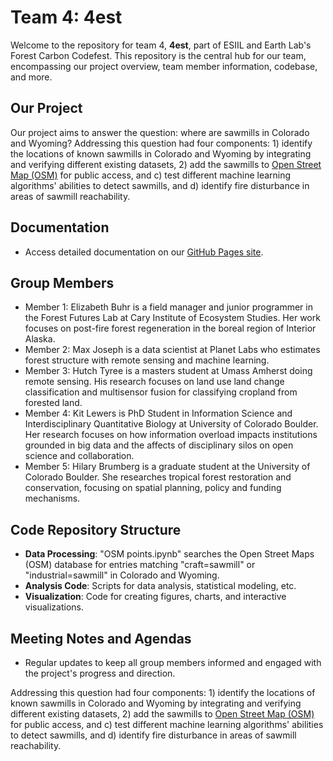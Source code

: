 # Team 4: 4est

Welcome to the repository for team 4, **4est**, part of ESIIL and Earth Lab's Forest Carbon Codefest. This repository is the central hub for our team, encompassing our project overview, team member information, codebase, and more.

## Our Project
Our project aims to answer the question: where are sawmills in Colorado and Wyoming? Addressing this question had four components: 1) identify the locations of known sawmills in Colorado and Wyoming by integrating and verifying different existing datasets, 2) add the sawmills to [Open Street Map (OSM)](https://taginfo.openstreetmap.org/tags/craft=sawmill#map) for public access, and c) test different machine learning algorithms' abilities to detect sawmills, and d) identify fire disturbance in areas of sawmill reachability. 
## Documentation
- Access detailed documentation on our [GitHub Pages site](https://cu-esiil.github.io/FCC24_Group_4/).


## Group Members
- Member 1: Elizabeth Buhr is a field manager and junior programmer in the Forest Futures Lab at Cary Institute of Ecosystem Studies. Her work focuses on post-fire forest regeneration in the boreal region of Interior Alaska.
- Member 2: Max Joseph is a data scientist at Planet Labs who estimates forest structure with remote sensing and machine learning. 
- Member 3: Hutch Tyree is a masters student at Umass Amherst doing remote sensing. His research focuses on land use land change classification and multisensor fusion for classifying cropland from forested land. 
- Member 4: Kit Lewers is PhD Student in Information Science and Interdisciplinary Quantitative Biology at University of Colorado Boulder. Her research focuses on how information overload impacts institutions grounded in big data and the affects of disciplinary silos on open science and collaboration.
- Member 5: Hilary Brumberg is a graduate student at the University of Colorado Boulder. She researches tropical forest restoration and conservation, focusing on spatial planning, policy and funding mechanisms. 

## Code Repository Structure
- **Data Processing**: "OSM points.ipynb" searches the Open Street Maps (OSM) database for entries matching "craft=sawmill" or "industrial=sawmill" in Colorado and Wyoming.
- **Analysis Code**: Scripts for data analysis, statistical modeling, etc.
- **Visualization**: Code for creating figures, charts, and interactive visualizations.

## Meeting Notes and Agendas
- Regular updates to keep all group members informed and engaged with the project's progress and direction.

Addressing this question had four components: 1) identify the locations of known sawmills in Colorado and Wyoming by integrating and verifying different existing datasets, 2) add the sawmills to [Open Street Map (OSM)](https://taginfo.openstreetmap.org/tags/craft=sawmill#map) for public access, and c) test different machine learning algorithms' abilities to detect sawmills, and d) identify fire disturbance in areas of sawmill reachability. 
